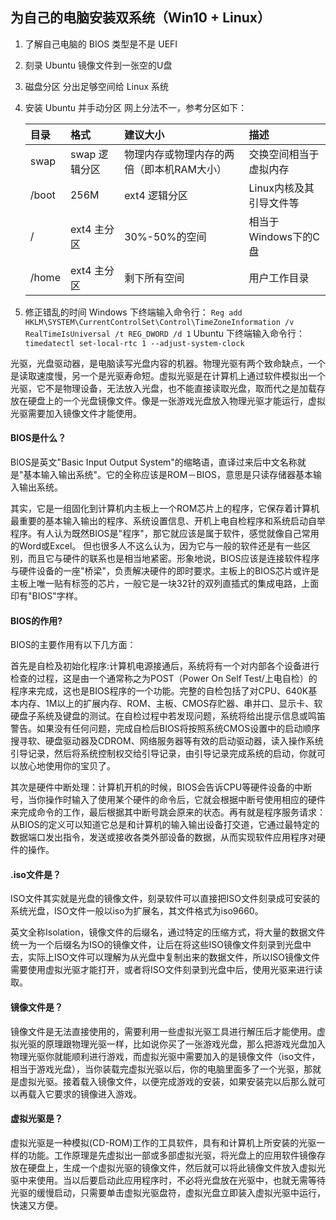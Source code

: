 ## 为自己的电脑安装双系统（Win10 + Linux）
1. 了解自己电脑的 BIOS 类型是不是 UEFI
2. 刻录 Ubuntu 镜像文件到一张空的U盘
3. 磁盘分区 分出足够空间给 Linux 系统
4. 安装 Ubuntu 并手动分区
网上分法不一，参考分区如下：

    | 目录 | 格式 | 建议大小 | 描述 |
    | :--- | :--- | :--- | :--- |
    | swap |  swap 逻辑分区 | 物理内存或物理内存的两倍（即本机RAM大小）| 交换空间相当于虚拟内存 |
    | /boot | 256M | ext4 逻辑分区 | Linux内核及其引导文件等 |
    | / | ext4 主分区 | 30%-50%的空间 | 相当于Windows下的C盘 |
    | /home | ext4 主分区 | 剩下所有空间 | 用户工作目录 |
5. 修正错乱的时间
Windows 下终端输入命令行：
`Reg add HKLM\SYSTEM\CurrentControlSet\Control\TimeZoneInformation /v RealTimeIsUniversal /t REG_DWORD /d 1`
Ubuntu 下终端输入命令行：
`timedatectl set-local-rtc 1 --adjust-system-clock`



光驱，光盘驱动器，是电脑读写光盘内容的机器。物理光驱有两个致命缺点，一个是读取速度慢，另一个是光驱寿命短。虚拟光驱是在计算机上通过软件模拟出一个光驱，它不是物理设备，无法放入光盘，也不能直接读取光盘，取而代之是加载存放在硬盘上的一个光盘镜像文件。像是一张游戏光盘放入物理光驱才能运行，虚拟光驱需要加入镜像文件才能使用。

#### BIOS是什么？
BIOS是英文"Basic Input Output System"的缩略语，直译过来后中文名称就是"基本输入输出系统"。它的全称应该是ROM－BIOS，意思是只读存储器基本输入输出系统。

其实，它是一组固化到计算机内主板上一个ROM芯片上的程序，它保存着计算机最重要的基本输入输出的程序、系统设置信息、开机上电自检程序和系统启动自举程序。有人认为既然BIOS是"程序"，那它就应该是属于软件，感觉就像自己常用的Word或Excel。 但也很多人不这么认为，因为它与一般的软件还是有一些区别，而且它与硬件的联系也是相当地紧密。形象地说，BIOS应该是连接软件程序与硬件设备的一座"桥梁"，负责解决硬件的即时要求。主板上的BIOS芯片或许是主板上唯一贴有标签的芯片，一般它是一块32针的双列直插式的集成电路，上面印有"BIOS"字样。
#### BIOS的作用?
BIOS的主要作用有以下几方面：

首先是自检及初始化程序:计算机电源接通后，系统将有一个对内部各个设备进行检查的过程，这是由一个通常称之为POST（Power On Self Test/上电自检）的程序来完成，这也是BIOS程序的一个功能。完整的自检包括了对CPU、640K基本内存、1M以上的扩展内存、ROM、主板、CMOS存贮器、串并口、显示卡、软硬盘子系统及键盘的测试。在自检过程中若发现问题，系统将给出提示信息或鸣笛警告。如果没有任何问题，完成自检后BIOS将按照系统CMOS设置中的启动顺序搜寻软、硬盘驱动器及CDROM、网络服务器等有效的启动驱动器，读入操作系统引导记录，然后将系统控制权交给引导记录，由引导记录完成系统的启动，你就可以放心地使用你的宝贝了。

其次是硬件中断处理：计算机开机的时候，BIOS会告诉CPU等硬件设备的中断号，当你操作时输入了使用某个硬件的命令后，它就会根据中断号使用相应的硬件来完成命令的工作，最后根据其中断号跳会原来的状态。再有就是程序服务请求：从BIOS的定义可以知道它总是和计算机的输入输出设备打交道，它通过最特定的数据端口发出指令，发送或接收各类外部设备的数据，从而实现软件应用程序对硬件的操作。 
#### .iso文件是？
ISO文件其实就是光盘的镜像文件，刻录软件可以直接把ISO文件刻录成可安装的系统光盘，ISO文件一般以iso为扩展名，其文件格式为iso9660。

英文全称Isolation，镜像文件的后缀名，通过特定的压缩方式，将大量的数据文件统一为一个后缀名为ISO的镜像文件，让后在将这些ISO镜像文件刻录到光盘中去，实际上ISO文件可以理解为从光盘中复制出来的数据文件，所以ISO镜像文件需要使用虚拟光驱才能打开，或者将ISO文件刻录到光盘中后，使用光驱来进行读取。
#### 镜像文件是？
镜像文件是无法直接使用的，需要利用一些虚拟光驱工具进行解压后才能使用。虚拟光驱的原理跟物理光驱一样，比如说你买了一张游戏光盘，那么把游戏光盘加入物理光驱你就能顺利进行游戏，而虚拟光驱中需要加入的是镜像文件（iso文件，相当于游戏光盘），当你装载完虚拟光驱以后，你的电脑里面多了一个光驱，那就是虚拟光驱。接着载入镜像文件，以便完成游戏的安装，如果安装完以后那么就可以再载入它要求的镜像进入游戏。
#### 虚拟光驱是？
虚拟光驱是一种模拟(CD-ROM)工作的工具软件，具有和计算机上所安装的光驱一样的功能。工作原理是先虚拟出一部或多部虚拟光驱，将光盘上的应用软件镜像存放在硬盘上，生成一个虚拟光驱的镜像文件，然后就可以将此镜像文件放入虚拟光驱中来使用。当以后要启动此应用程序时，不必将光盘放在光驱中，也就无需等待光驱的缓慢启动，只需要单击虚拟光驱盘符，虚拟光盘立即装入虚拟光驱中运行，快速又方便。